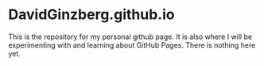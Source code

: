 DavidGinzberg.github.io
=======================
This is the repository for my personal github page. It is also where I will be experimenting with and learning about GitHub Pages. There is nothing here yet.
